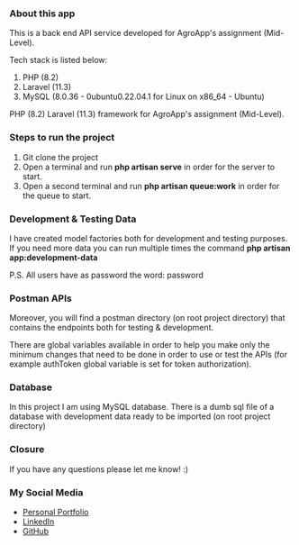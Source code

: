 ### About this app
This is a back end API service developed for AgroApp's assignment (Mid-Level).

Tech stack is listed below:
1) PHP (8.2)
2) Laravel (11.3)
3) MySQL (8.0.36 - 0ubuntu0.22.04.1 for Linux on x86_64 - Ubuntu)

PHP (8.2) Laravel (11.3) framework for AgroApp's assignment (Mid-Level).

### Steps to run the project
1) Git clone the project
2) Open a terminal and run **php artisan serve** in order for the server to start.
3) Open a second terminal and run **php artisan queue:work** in order for the queue to start.

### Development & Testing Data
I have created model factories both for development and testing purposes.
If you need more data you can run multiple times the command **php artisan app:development-data**

P.S. All users have as password the word: password

### Postman APIs
Moreover, you will find a postman directory (on root project directory) that contains the endpoints both for
testing & development. 

There are global variables available in order to help you make only the minimum
changes that need to be done in order to use or test the APIs (for example authToken global variable is set for
token authorization).

### Database
In this project I am using MySQL database. There is a dumb sql file of a database with development data
ready to be imported (on root project directory)

### Closure
If you have any questions please let me know! :)

### My Social Media
- [Personal Portfolio](https://georgekoursoumis.web.app/)
- [LinkedIn](https://www.linkedin.com/in/gkoursoumis/)
- [GitHub](https://github.com/GeorgeKrs)
